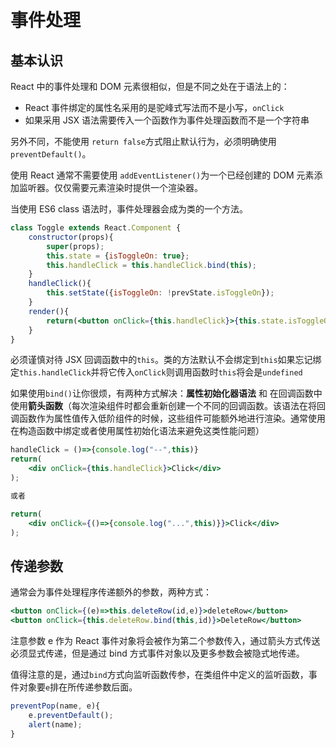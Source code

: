 # 事件处理

## 基本认识

React 中的事件处理和 DOM 元素很相似，但是不同之处在于语法上的：

- React 事件绑定的属性名采用的是驼峰式写法而不是小写，`onClick`
- 如果采用 JSX 语法需要传入一个函数作为事件处理函数而不是一个字符串

另外不同，不能使用 `return false`方式阻止默认行为，必须明确使用`preventDefault()`。

使用 React 通常不需要使用 `addEventListener()`为一个已经创建的 DOM 元素添加监听器。仅仅需要元素渲染时提供一个渲染器。

当使用 ES6 class 语法时，事件处理器会成为类的一个方法。

```jsx
class Toggle extends React.Component {
    constructor(props){
        super(props);
        this.state = {isToggleOn: true};
        this.handleClick = this.handleClick.bind(this);
    }
    handleClick(){
        this.setState({isToggleOn: !prevState.isToggleOn});
    }
    render(){
        return(<button onClick={this.handleClick}>{this.state.isToggleOn ? "ON" : "OFF"}</button>);
    }
}
```

必须谨慎对待 JSX 回调函数中的`this`。类的方法默认不会绑定到`this`如果忘记绑定`this.handleClick`并将它传入`onClick`则调用函数时`this`将会是`undefined`


如果使用`bind()`让你很烦，有两种方式解决：**属性初始化器语法** 和 在回调函数中使用**箭头函数**（每次渲染组件时都会重新创建一个不同的回调函数。该语法在将回调函数作为属性值传入低阶组件的时候，这些组件可能额外地进行渲染。通常使用在构造函数中绑定或者使用属性初始化语法来避免这类性能问题）

```jsx
handleClick = ()=>{console.log("--",this)}
return(
    <div onClick={this.handleClick}>Click</div>
);

或者

return(
    <div onClick={()=>{console.log("...",this)}}>Click</div>
); 
```

## 传递参数

通常会为事件处理程序传递额外的参数，两种方式：

```jsx
<button onClick={(e)=>this.deleteRow(id,e)}>deleteRow</button>
<button onClick={this.deleteRow.bind(this,id)}>DeleteRow</button>
```

注意参数 e 作为 React 事件对象将会被作为第二个参数传入，通过箭头方式传送必须显式传递，但是通过 bind 方式事件对象以及更多参数会被隐式地传递。

值得注意的是，通过`bind`方式向监听函数传参，在类组件中定义的监听函数，事件对象要`e`排在所传递参数后面。

```jsx
preventPop(name, e){
    e.preventDefault();
    alert(name);
}
```
